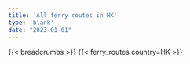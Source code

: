 ```yaml
---
title: 'All ferry routes in HK'
type: 'blank'
date: "2023-01-01"
---
```


{{< breadcrumbs >}}
{{< ferry_routes country=HK >}}
